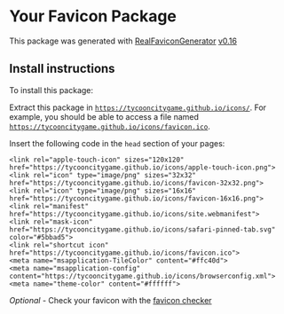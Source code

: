 # Your Favicon Package

This package was generated with [RealFaviconGenerator](https://realfavicongenerator.net/) [v0.16](https://realfavicongenerator.net/change_log#v0.16)

## Install instructions

To install this package:

Extract this package in <code>https://tycooncitygame.github.io/icons/</code>. For example, you should be able to access a file named <code>https://tycooncitygame.github.io/icons/favicon.ico</code>.

Insert the following code in the `head` section of your pages:

    <link rel="apple-touch-icon" sizes="120x120" href="https://tycooncitygame.github.io/icons/apple-touch-icon.png">
    <link rel="icon" type="image/png" sizes="32x32" href="https://tycooncitygame.github.io/icons/favicon-32x32.png">
    <link rel="icon" type="image/png" sizes="16x16" href="https://tycooncitygame.github.io/icons/favicon-16x16.png">
    <link rel="manifest" href="https://tycooncitygame.github.io/icons/site.webmanifest">
    <link rel="mask-icon" href="https://tycooncitygame.github.io/icons/safari-pinned-tab.svg" color="#5bbad5">
    <link rel="shortcut icon" href="https://tycooncitygame.github.io/icons/favicon.ico">
    <meta name="msapplication-TileColor" content="#ffc40d">
    <meta name="msapplication-config" content="https://tycooncitygame.github.io/icons/browserconfig.xml">
    <meta name="theme-color" content="#ffffff">

*Optional* - Check your favicon with the [favicon checker](https://realfavicongenerator.net/favicon_checker)